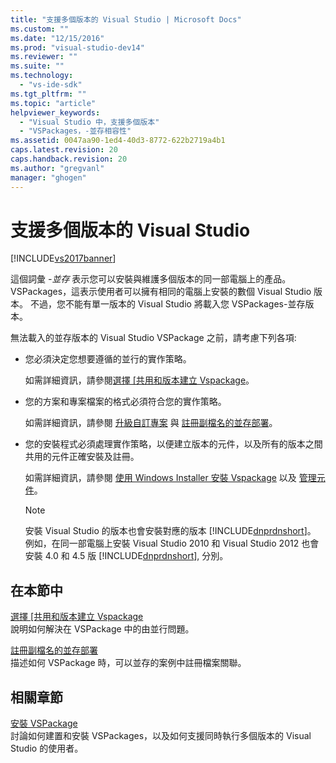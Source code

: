 ```yaml
---
title: "支援多個版本的 Visual Studio | Microsoft Docs"
ms.custom: ""
ms.date: "12/15/2016"
ms.prod: "visual-studio-dev14"
ms.reviewer: ""
ms.suite: ""
ms.technology: 
  - "vs-ide-sdk"
ms.tgt_pltfrm: ""
ms.topic: "article"
helpviewer_keywords: 
  - "Visual Studio 中，支援多個版本"
  - "VSPackages，-並存相容性"
ms.assetid: 0047aa90-1ed4-40d3-8772-622b2719a4b1
caps.latest.revision: 20
caps.handback.revision: 20
ms.author: "gregvanl"
manager: "ghogen"
---
```

# 支援多個版本的 Visual Studio
[!INCLUDE[vs2017banner](../code-quality/includes/vs2017banner.md)]

這個詞彙 *\-並存* 表示您可以安裝與維護多個版本的同一部電腦上的產品。 VSPackages，這表示使用者可以擁有相同的電腦上安裝的數個 Visual Studio 版本。 不過，您不能有單一版本的 Visual Studio 將載入您 VSPackages\-並存版本。  
  
 無法載入的並存版本的 Visual Studio VSPackage 之前，請考慮下列各項:  
  
-   您必須決定您想要遵循的並行的實作策略。  
  
     如需詳細資訊，請參閱[選擇 \[共用和版本建立 Vspackage](../extensibility/choosing-between-shared-and-versioned-vspackages.md)。  
  
-   您的方案和專案檔案的格式必須符合您的實作策略。  
  
     如需詳細資訊，請參閱 [升級自訂專案](../misc/upgrading-custom-projects.md) 與 [註冊副檔名的並存部署](../extensibility/registering-file-name-extensions-for-side-by-side-deployments.md)。  
  
-   您的安裝程式必須處理實作策略，以便建立版本的元件，以及所有的版本之間共用的元件正確安裝及註冊。  
  
     如需詳細資訊，請參閱 [使用 Windows Installer 安裝 Vspackage](../extensibility/internals/installing-vspackages-with-windows-installer.md) 以及 [管理元件](../extensibility/internals/component-management.md)。  
  
    > [!NOTE]
    >  安裝 Visual Studio 的版本也會安裝對應的版本 [!INCLUDE[dnprdnshort](../code-quality/includes/dnprdnshort_md.md)]。 例如，在同一部電腦上安裝 Visual Studio 2010 和 Visual Studio 2012 也會安裝 4.0 和 4.5 版 [!INCLUDE[dnprdnshort](../code-quality/includes/dnprdnshort_md.md)], 分別。  
  
## 在本節中  
 [選擇 \[共用和版本建立 Vspackage](../extensibility/choosing-between-shared-and-versioned-vspackages.md)  
 說明如何解決在 VSPackage 中的由並行問題。  
  
 [註冊副檔名的並存部署](../extensibility/registering-file-name-extensions-for-side-by-side-deployments.md)  
 描述如何 VSPackage 時，可以並存的案例中註冊檔案關聯。  
  
## 相關章節  
 [安裝 VSPackage](../misc/installing-vspackages.md)  
 討論如何建置和安裝 VSPackages，以及如何支援同時執行多個版本的 Visual Studio 的使用者。